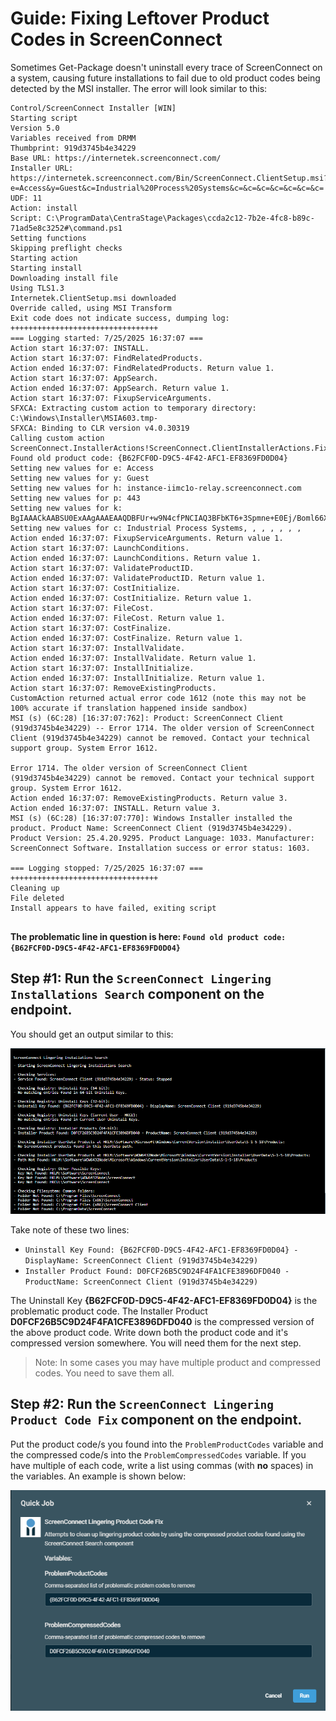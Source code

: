 # Guide: Fixing Leftover Product Codes in ScreenConnect
Sometimes Get-Package doesn't uninstall every trace of ScreenConnect on a system, causing future installations to fail due to old product codes being detected by the MSI installer. The error will look similar to this: 

``` plaintext
Control/ScreenConnect Installer [WIN]
Starting script
Version 5.0
Variables received from DRMM
Thumbprint: 919d3745b4e34229
Base URL: https://internetek.screenconnect.com/
Installer URL: https://internetek.screenconnect.com/Bin/ScreenConnect.ClientSetup.msi?e=Access&y=Guest&c=Industrial%20Process%20Systems&c=&c=&c=&c=&c=&c=&c=
UDF: 11
Action: install
Script: C:\ProgramData\CentraStage\Packages\ccda2c12-7b2e-4fc8-b89c-71ad5e8c3252#\command.ps1
Setting functions
Skipping preflight checks
Starting action
Starting install
Downloading install file
Using TLS1.3
Internetek.ClientSetup.msi downloaded
Override called, using MSI Transform
Exit code does not indicate success, dumping log:
+++++++++++++++++++++++++++++++++
=== Logging started: 7/25/2025 16:37:07 ===
Action start 16:37:07: INSTALL.
Action start 16:37:07: FindRelatedProducts.
Action ended 16:37:07: FindRelatedProducts. Return value 1.
Action start 16:37:07: AppSearch.
Action ended 16:37:07: AppSearch. Return value 1.
Action start 16:37:07: FixupServiceArguments.
SFXCA: Extracting custom action to temporary directory: C:\Windows\Installer\MSIA603.tmp-
SFXCA: Binding to CLR version v4.0.30319
Calling custom action ScreenConnect.InstallerActions!ScreenConnect.ClientInstallerActions.FixupServiceArguments
Found old product code: {B62FCF0D-D9C5-4F42-AFC1-EF8369FD0D04}
Setting new values for e: Access
Setting new values for y: Guest
Setting new values for h: instance-iimc1o-relay.screenconnect.com
Setting new values for p: 443
Setting new values for k: BgIAAACkAABSU0ExAAgAAAEAAQDBFUr+w9N4cfPNCIAQ3BFbKT6+3Spmne+E0Ej/Boml66XUafPNOGXANWYGwR1dxBFWET3g2Nbo06VUvhcOwaXFgsxHM7EqrB8TLvxAPKhESLmenvz6khGW92HDBOJhp5Jrvu2djUfzBme4iFstWeNCVFDmNHDNTLdUIuSfoYuIuTxOuyzHi31bJX0Quwuia7rLqzyzmfQM7giyGxW0pKN3pmYUDV3lNnsAND9s18hx8kegWlufijO1iKv5MVFhPZ7mWPgemMUqCUQtTFOYb/OF7+Yy7NEoiLD+7Dvr3jnoeeRER1e4bZpViHS/l2MFXy47JMHZ7bW4jJsVFkSKxhDe
Setting new values for c: Industrial Process Systems, , , , , , ,
Action ended 16:37:07: FixupServiceArguments. Return value 1.
Action start 16:37:07: LaunchConditions.
Action ended 16:37:07: LaunchConditions. Return value 1.
Action start 16:37:07: ValidateProductID.
Action ended 16:37:07: ValidateProductID. Return value 1.
Action start 16:37:07: CostInitialize.
Action ended 16:37:07: CostInitialize. Return value 1.
Action start 16:37:07: FileCost.
Action ended 16:37:07: FileCost. Return value 1.
Action start 16:37:07: CostFinalize.
Action ended 16:37:07: CostFinalize. Return value 1.
Action start 16:37:07: InstallValidate.
Action ended 16:37:07: InstallValidate. Return value 1.
Action start 16:37:07: InstallInitialize.
Action ended 16:37:07: InstallInitialize. Return value 1.
Action start 16:37:07: RemoveExistingProducts.
CustomAction returned actual error code 1612 (note this may not be 100% accurate if translation happened inside sandbox)
MSI (s) (6C:28) [16:37:07:762]: Product: ScreenConnect Client (919d3745b4e34229) -- Error 1714. The older version of ScreenConnect Client (919d3745b4e34229) cannot be removed. Contact your technical support group. System Error 1612.

Error 1714. The older version of ScreenConnect Client (919d3745b4e34229) cannot be removed. Contact your technical support group. System Error 1612.
Action ended 16:37:07: RemoveExistingProducts. Return value 3.
Action ended 16:37:07: INSTALL. Return value 3.
MSI (s) (6C:28) [16:37:07:770]: Windows Installer installed the product. Product Name: ScreenConnect Client (919d3745b4e34229). Product Version: 25.4.20.9295. Product Language: 1033. Manufacturer: ScreenConnect Software. Installation success or error status: 1603.

=== Logging stopped: 7/25/2025 16:37:07 ===
+++++++++++++++++++++++++++++++++
Cleaning up
File deleted
Install appears to have failed, exiting script


```

**The problematic line in question is here: `Found old product code: {B62FCF0D-D9C5-4F42-AFC1-EF8369FD0D04}`**

## Step #1: Run the `ScreenConnect Lingering Installations Search` component on the endpoint. 

You should get an output similar to this: 


![Image is not displaying](https://github.com/Internetek/ScreenConnect/blob/98e2b7e8e1a6de38c6335e111edd8cf1239a8808/Guide%20Images/lingeringinstallationsearchexamples.png)

Take note of these two lines:
  - `Uninstall Key Found: {B62FCF0D-D9C5-4F42-AFC1-EF8369FD0D04} - DisplayName: ScreenConnect Client (919d3745b4e34229)`
  - `Installer Product Found: D0FCF26B5C9D24F4FA1CFE3896DFD040 - ProductName: ScreenConnect Client (919d3745b4e34229)`

The Uninstall Key **{B62FCF0D-D9C5-4F42-AFC1-EF8369FD0D04}** is the problematic product code.
The Installer Product **D0FCF26B5C9D24F4FA1CFE3896DFD040** is the compressed version of the above product code. Write down both the product code and it's compressed version somewhere. You will need them for the next step.

> Note: In some cases you may have multiple product and compressed codes. You need to save them all.

## Step #2: Run the `ScreenConnect Lingering Product Code Fix` component on the endpoint. 

Put the product code/s you found into the `ProblemProductCodes` variable and the compressed code/s into the `ProblemCompressedCodes` variable. If you have multiple of each code, write a list using commas (with **no** spaces) in the variables. An example is shown below:


![Image is not displaying](https://github.com/Internetek/ScreenConnect/blob/1500ba0978901f9659bdd6af168e113673f04c12/Guide%20Images/runproductcodefixexample.png)

